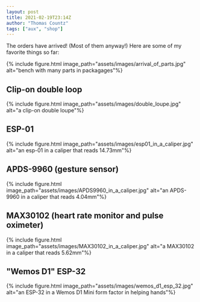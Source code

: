 ```yaml
---
layout: post
title: 2021-02-19T23:14Z
author: "Thomas Countz"
tags: ["aux", "shop"]
---
```


The orders have arrived! (Most of them anyway!)
Here are some of my favorite things so far:

{% include figure.html image_path="assets/images/arrival_of_parts.jpg" alt="bench with many parts in packagages"%}

## Clip-on double loop
{% include figure.html image_path="assets/images/double_loupe.jpg" alt="a clip-on double loupe"%}

## ESP-01
{% include figure.html image_path="assets/images/esp01_in_a_caliper.jpg" alt="an esp-01 in a caliper that reads 14.73mm"%}

## APDS-9960 (gesture sensor)
{% include figure.html image_path="assets/images/APDS9960_in_a_caliper.jpg" alt="an APDS-9960 in a caliper that reads 4.04mm"%}

## MAX30102 (heart rate monitor and pulse oximeter)
{% include figure.html image_path="assets/images/MAX30102_in_a_caliper.jpg" alt="a MAX30102 in a caliper that reads 5.62mm"%}

## "Wemos D1" ESP-32
{% include figure.html image_path="assets/images/wemos_d1_esp_32.jpg" alt="an ESP-32 in a Wemos D1 Mini form factor in helping hands"%}